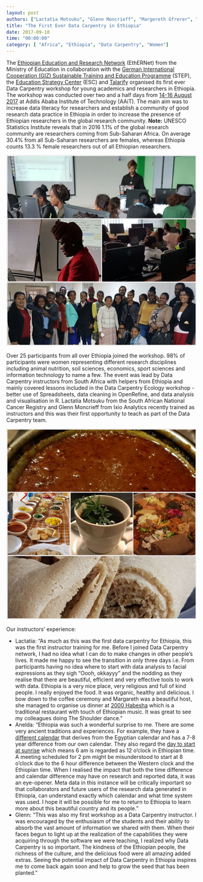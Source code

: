 ```yaml
---
layout: post
authors: ["Lactatia Motsuku", "Glenn Moncrieff", "Margereth Gfrerer", "Anelda van der Walt"]
title: "The First Ever Data Carpentry in Ethiopia"
date: 2017-09-10
time: "00:00:00"
category: [ "Africa", "Ethiopia", "Data Carpentry", "Women"]
---
```


The [Ethiopian Education and Research Network](http://www.ethernet.edu.et/) (EthERNet) from the Ministry of Education in collaboration with  the   [German International Cooperation (GIZ) Sustainable Training and Education Programme](https://www.giz.de/en/worldwide/336.html) (STEP), the [Education Strategy Center](http://www.esc.gov.et/) (ESC) and [Talarify](http://talarify.co.za/) organised its first ever Data Carpentry workshop for young academics and researchers in Ethiopia. The workshop was conducted over two and a half days from [14-16 August 2017](https://anelda.github.io/2017-08-14-Ethiopia/) at Addis Ababa Institute of Technology (AAiT). The main aim was to increase data literacy for researchers and establish a community of good research data practice in Ethiopia in order to increase the presence of Ethiopian researchers in the global research community. **Note:** UNESCO Statistics Institute reveals that in 2016 1.1% of the global research community are researchers coming from Sub-Saharan Africa. On average 30.4% from all Sub-Saharan researchers are females, whereas Ethiopia counts 13.3 % female researchers out of all Ethiopian researchers. 

<img src="ethiopia-workshop.jpg" alt="Ethiopian workshop">

Over 25 participants from all over Ethiopia joined the workshop. 98% of participants were women representing different research disciplines including animal nutrition, soil sciences, economics, sport sciences and information technology to name a few. The event was lead by Data Carpentry instructors from South Africa with helpers from Ethiopia and mainly covered lessons included in the Data Carpentry Ecology workshop - better use of Spreadsheets, data cleaning in OpenRefine, and data analysis and visualisation in R. Lactatia Motsuku from the South African National Cancer Registry and Glenn Moncrieff from Ixio Analytics recently trained as instructors and this was their first opportunity to teach as part of the Data Carpentry team.

<img src="ethiopia-food.jpg" alt="The Ethiopian cuisine and coffee was an absolute highlight.">

Our instructors’ experience:

- Lactatia: “As much as this was the first data carpentry for Ethiopia, this was the first instructor training for me. Before I joined Data Carpentry network, I had no idea what I can do to make changes in other people’s lives. It made me happy to see the transition in only three days i.e. From participants having no idea where to start with data analysis to facial expressions as they sigh “Oooh, okkayyy” and the nodding as they realise that there are beautiful, efficient and very effective tools to work with data. Ethiopia is a very nice place, very religious and full of kind people. I really enjoyed the food. It was organic, healthy and delicious. I bow down to the coffee ceremony and Margareth was a beautiful host, she managed to organise us dinner at [2000 Habesha](https://www.tripadvisor.co.za/Restaurant_Review-g293791-d1650594-Reviews-2000_Habesha_Cultural_Restaurant-Addis_Ababa.html) which is a traditional restaurant with touch of Ethiopian music. It was great to see my colleagues doing The Shoulder dance.”
- Anelda: “Ethiopia was such a wonderful surprise to me. There are some very ancient traditions and experiences. For example, they have a [different calendar](https://en.wikipedia.org/wiki/Ethiopian_calendar) that derives from the Egyptian calendar and has a 7-8 year difference from our own calendar. They also regard the [day to start at sunrise](https://en.wikipedia.org/wiki/Time_in_Ethiopia) which means 6 am is regarded as 12 o’clock in Ethiopian time. A meeting scheduled for 2 pm might be misunderstood to start at 8 o’clock due to the 6 hour difference between the Western clock and the Ethiopian time. When I realised the impact that both the time difference and calendar difference may have on research and reported data, it was an eye-opener. Meta data in this instance will be critically important so that collaborators and future users of the research data generated in Ethiopia, can understand exactly which calendar and what time system was used. I hope it will be possible for me to return to Ethiopia to learn more about this beautiful country and its people.”
- Glenn: “This was also my first workshop as a Data Carpentry instructor. I was encouraged by the enthusiasm of the students and their ability to absorb the vast amount of information we shared with them. When their faces begun to light up at the realization of the capabilities they were acquiring through the software we were teaching, I realized why Data Carpentry is so important. The kindness of the Ethiopian people, the richness of the culture, and the delicious food were all amazing added extras. Seeing the potential impact of Data Carpentry in Ethiopia inspires me to come back again soon and help to grow the seed that has been planted.”

